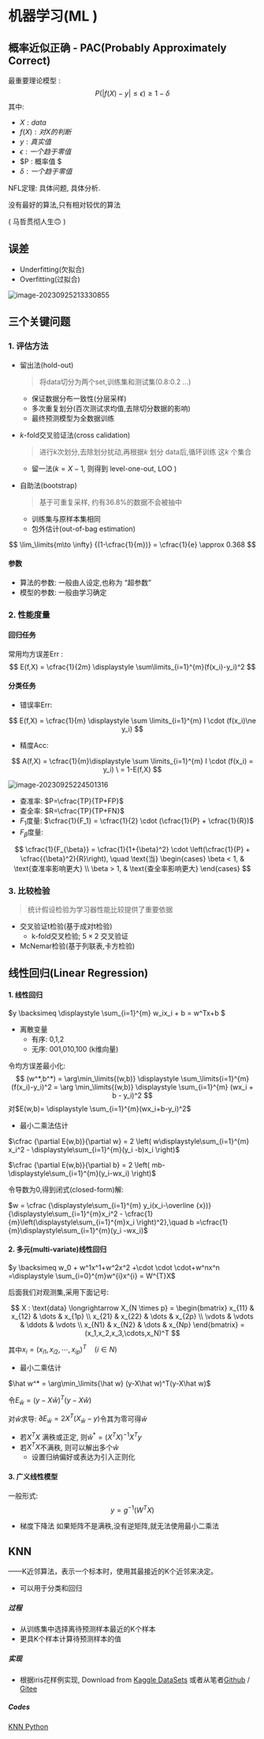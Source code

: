 <h1 class="article-title">机器学习(ML )</h1>





## 概率近似正确 - PAC(Probably Approximately Correct)

最重要理论模型 :
$$
P (|f(X)-y| \le \epsilon)\ge 1 - \delta
$$
其中:

- $X : data$
- $f(X): 对X的判断$ 
- $y : 真实值$
- $\epsilon : 一个趋于零值$  
- $P : 概率值 $
- $\delta: 一个趋于零值$ 

 

NFL定理: 具体问题, 具体分析.  

没有最好的算法,只有相对较优的算法 

( 马哲贯彻人生🙃 )

## 误差

- Underfitting(欠拟合)
- Overfitting(过拟合)

![image-20230925213330855](../imgs/image-20230925213330855.png) 



## 三个关键问题

### 1. 评估方法

- 留出法(hold-out)
  > 将data切分为两个set,训练集和测试集(0.8:0.2 ...)
  - 保证数据分布一致性(分层采样)
  - 多次重复划分(百次测试求均值,去除切分数据的影响)
  - 最终预测模型为全数据训练

- $k$-fold交叉验证法(cross calidation)
  > 进行$k$次划分,去除划分扰动,再根据$k$ 划分 data后,循环训练 这$k$ 个集合
  - 留一法($k =X-1$, 则得到 level-one-out, LOO )

- 自助法(bootstrap)
  > 基于可重复采样, 约有36.8%的数据不会被抽中
  - 训练集与原样本集相同
  - 包外估计(out-of-bag estimation)

$$
\lim_\limits{m\to \infty} {(1-\cfrac{1}{m})} = \cfrac{1}{e} \approx 0.368
$$

#### 参数

- 算法的参数: 一般由人设定,也称为 “超参数”
- 模型的参数: 一般由学习确定



### 2. 性能度量

#### 回归任务

常用均方误差Err : 
$$
E(f,X) = \cfrac{1}{2m} \displaystyle \sum\limits_{i=1}^{m}(f(x_i)-y_i)^2
$$

#### 分类任务

- 错误率Err:

$$
E(f,X) = \cfrac{1}{m} \displaystyle \sum \limits_{i=1}^{m} I \cdot (f(x_i)\ne y_i)
$$



- 精度Acc:

$$
A(f,X) = \cfrac{1}{m}\displaystyle \sum \limits_{i=1}^{m}  I \cdot (f(x_i) = y_i) 
\ = 1-E(f,X)
$$



 ![image-20230925224501316](../imgs/image-20230925224501316.png)

- 查准率: $P=\cfrac{TP}{TP+FP}$
- 查全率: $R=\cfrac{TP}{TP+FN}$
- $F_1$度量: $\cfrac{1}{F_1} = \cfrac{1}{2} \cdot (\cfrac{1}{P} + \cfrac{1}{R})$
- $F_{\beta}$度量:

$$
\cfrac{1}{F_{\beta}} = \cfrac{1}{1+{\beta}^2} \cdot \left(\cfrac{1}{P} + \cfrac{{\beta}^2}{R}\right), \quad \text{当} \begin{cases}
\beta < 1, & \text{查准率影响更大} \\
\beta > 1, & \text{查全率影响更大}
\end{cases}
$$



###  3. 比较检验

> 统计假设检验为学习器性能比较提供了重要依据

- 交叉验证t检验(基于成对t检验)
  - k-fold交叉检验; $5 \times 2$ 交叉验证
- McNemar检验(基于列联表,卡方检验)







## 线性回归(Linear Regression)

#### 1. 线性回归

$y \backsimeq \displaystyle \sum_{i=1}^{m} w_ix_i + b = w^Tx+b $

- 离散变量
  - 有序: 0,1,2
  - 无序: 001,010,100 (k维向量)

令均方误差最小化:
$$
(w^*,b^*) = \arg\min_\limits{(w,b)} \displaystyle \sum_\limits{i=1}^{m} (f(x_i)-y_i)^2 = 
\arg \min_\limits{(w,b)} \displaystyle \sum_{i=1}^{m} (wx_i + b - y_i)^2
$$
对$E(w,b)= \displaystyle \sum_{i=1}^{m}(wx_i+b-y_i)^2$ 

- 最小二乘法估计

$\cfrac {\partial E(w,b)}{\partial w} = 2 \left( w\displaystyle\sum_{i=1}^{m} x_i^2 - \displaystyle\sum_{i=1}^{m}(y_i -b)x_i \right)$

$\cfrac {\partial E(w,b)}{\partial b} = 2 \left( mb- \displaystyle\sum_{i=1}^{m}(y_i-wx_i) \right)$

令导数为0,得到闭式(closed-form)解:

$w = \cfrac {\displaystyle\sum_{i=1}^{m} y_i(x_i-\overline {x})} {\displaystyle\sum_{i=1}^{m}x_i^2 - \cfrac{1}{m}\left(\displaystyle\sum_{i=1}^{m}x_i \right)^2},\quad b =\cfrac{1}{m}\displaystyle\sum_{i=1}^{m}(y_i -wx_i)$



#### 2. 多元(multi-variate)线性回归

$y \backsimeq  w_0 + w^1x^1+w^2x^2 +\cdot \cdot \cdot+w^nx^n =\displaystyle \sum_{i=0}^{m}w^{i}x^{i} = W^{T}X$

后面我们对观测集,采用下面记号:

$$
X : \text{data} \longrightarrow X_{N \times p} = \begin{bmatrix}
x_{11} & x_{12} & \dots & x_{1p} \\
x_{21} & x_{22} & \dots & x_{2p} \\
\vdots & \vdots & \ddots & \vdots \\
x_{N1} & x_{N2} & \dots & x_{Np}
\end{bmatrix} = (x_1,x_2,x_3,\cdots,x_N)^T
$$

其中$x_i = (x_{i1},x_{i2},\cdots,x_{ip})^T \quad (i \in N)$



- 最小二乘估计

$\hat w^* = \arg\min_\limits{\hat w} (y-X\hat w)^T(y-X\hat w)$

令$E_{\hat w} = (y-X\hat w)^T(y-X\hat w)$

对$\hat w$求导: $\partial E_{\hat w} = 2X^T(X_{\hat w}-y)$令其为零可得$\hat w$ 

- 若$X^TX$ 满秩或正定, 则$\hat w^* = (X^TX)^{-1}X^T y$
- 若$X^TX$不满秩, 则可以解出多个$\hat w$
  - 设置归纳偏好或表达为引入正则化



#### 3. 广义线性模型

一般形式:
$$
y = g^{-1} (W^TX)
$$






- 梯度下降法
  如果矩阵不是满秩,没有逆矩阵,就无法使用最小二乘法







## KNN
——K近邻算法，表示一个标本时，使用其最接近的K个近邻来决定。

- 可以用于分类和回归

##### 过程

- 从训练集中选择离待预测样本最近的K个样本
- 更具K个样本计算待预测样本的值

##### 实现

- 根据iris花样例实现, Download from [Kaggle DataSets](https://www.kaggle.com/datasets) 或者从笔者[Github](https://github.com/Chenpeel/Codes/raw/master/Jupyter/ML/files/iris.zip) / [Gitee](https://gitee.com/chenyh43/ML/tree/master/files/iris.zip)

##### Codes

<a href="https://github.com/Chenpeel/Codes/blob/master/Jupyter/ML/KNN.ipynb"> KNN Python </a>

<!-- <a href="./"> KNN C++ </a> -->



